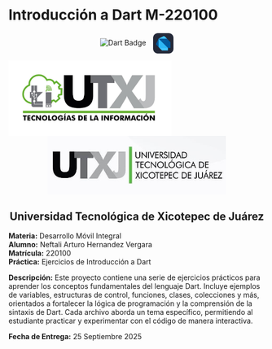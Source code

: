 
# Introducción a Dart M-220100

<p align="center">
	<img src="https://img.shields.io/badge/Dart-2.19-blue?logo=dart&logoColor=white" alt="Dart Badge"/>
	<img src="https://raw.githubusercontent.com/tandpfun/skill-icons/65dea6c4eaca7da319e552c09f4cf5a9a8dab2c8/icons/Dart-Dark.svg" alt="Dart Icon" width="40" style="vertical-align:middle; margin-left:10px;"/>
</p>

<p align="center">
	<img src="images/ticlogo.jpg" alt="TIC Logo" width="320" style="display:inline-block; vertical-align:middle; margin-right:800px;"/>
	<img src="images/utxjlogo.jpg" alt="UTXJ Logo" width="350" style="display:inline-block; vertical-align:middle;"/>
</p>

<div align="center"><h2>Universidad Tecnológica de Xicotepec de Juárez</h2></div>

**Materia:** Desarrollo Móvil Integral  
**Alumno:** Neftali Arturo Hernandez Vergara  
**Matrícula:** 220100  
**Práctica:** Ejercicios de Introducción a Dart  

**Descripción:** Este proyecto contiene una serie de ejercicios prácticos para aprender los conceptos fundamentales del lenguaje Dart. Incluye ejemplos de variables, estructuras de control, funciones, clases, colecciones y más, orientados a fortalecer la lógica de programación y la comprensión de la sintaxis de Dart. Cada archivo aborda un tema específico, permitiendo al estudiante practicar y experimentar con el código de manera interactiva.

**Fecha de Entrega:** 25 Septiembre 2025
